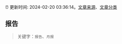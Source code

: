 :alarm_clock: 更新时间: 2024-02-20 03:36:14。[文章来源](/README.md)、[文章分类](/TAGS.md)

## 报告


> 关键字：`报告`、`月报`



